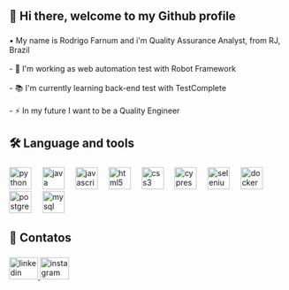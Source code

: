 
<h2 align="left">👋 Hi there, welcome to my Github profile</h2>

###

<p align="left">• My name is Rodrigo Farnum and i'm Quality Assurance Analyst, from RJ, Brazil<br><br>- 🔭 I'm working as web automation test with Robot Framework <br><br>- 📚 I'm currently learning back-end test with TestComplete<br><br>- ⚡ In my future I want to be a Quality Engineer</p>

###

<h2 align="left">🛠️ Language and tools</h2>

###

<div align="left">
  <img src="https://cdn.jsdelivr.net/gh/devicons/devicon/icons/python/python-original.svg" height="40" alt="python logo"  />
  <img width="12" />
  <img src="https://cdn.jsdelivr.net/gh/devicons/devicon/icons/java/java-original.svg" height="40" alt="java logo"  />
  <img width="12" />
  <img src="https://cdn.jsdelivr.net/gh/devicons/devicon/icons/javascript/javascript-plain.svg" height="40" alt="javascript logo"  />
  <img width="12" />
  <img src="https://cdn.jsdelivr.net/gh/devicons/devicon/icons/html5/html5-original.svg" height="40" alt="html5 logo"  />
  <img width="12" />
  <img src="https://cdn.jsdelivr.net/gh/devicons/devicon/icons/css3/css3-original.svg" height="40" alt="css3 logo"  />
  <img width="12" />
  <img src="https://cdn.jsdelivr.net/gh/devicons/devicon@latest/icons/cypressio/cypressio-plain.svg" height="40" alt="cypress logo"/>
  <img width="12" />
  <img src="https://cdn.jsdelivr.net/gh/devicons/devicon@latest/icons/selenium/selenium-original.svg" height="40" alt="selenium logo"/>
  <img width="12" />
  <img src="https://cdn.jsdelivr.net/gh/devicons/devicon/icons/docker/docker-plain-wordmark.svg" height="40" alt="docker logo"  />
  <img width="12" />
  <img src="https://cdn.jsdelivr.net/gh/devicons/devicon/icons/postgresql/postgresql-original.svg" height="40" alt="postgresql logo"  />
  <img width="12" />
  <img src="https://cdn.jsdelivr.net/gh/devicons/devicon/icons/mysql/mysql-original.svg" height="40" alt="mysql logo"  />
  <img width="12" />
      
          
</div>

###

<h2 align="left">🪪 Contatos</h2>

###

<div align="left">
  <a href="https://www.linkedin.com/in/rodrigofarnum/" target="_blank">
    <img src="https://raw.githubusercontent.com/maurodesouza/profile-readme-generator/master/src/assets/icons/social/linkedin/default.svg" width="52" height="40" alt="linkedin logo"  />
  </a>
  
  <a href="https://www.instagram.com/rodrigofarnum/" target="_blank">
    <img src="https://raw.githubusercontent.com/maurodesouza/profile-readme-generator/master/src/assets/icons/social/instagram/default.svg" width="52" height="40" alt="instagram logo"  />
  </a>
</div>

###
